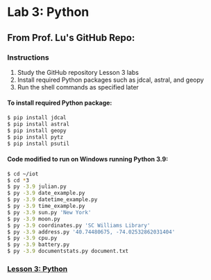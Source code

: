 # Lab 3: Python
## From Prof. Lu's GitHub Repo:
### Instructions
1. Study the GitHub repository Lesson 3 labs
2. Install required Python packages such as jdcal, astral, and geopy
3. Run the shell commands as specified later
#### To install required Python package:
```sh
$ pip install jdcal
$ pip install astral
$ pip install geopy
$ pip install pytz
$ pip install psutil
```
#### Code modified to run on Windows running Python 3.9:
```sh
$ cd ~/iot
$ cd *3
$ py -3.9 julian.py
$ py -3.9 date_example.py
$ py -3.9 datetime_example.py
$ py -3.9 time_example.py
$ py -3.9 sun.py 'New York'
$ py -3.9 moon.py
$ py -3.9 coordinates.py 'SC Williams Library'
$ py -3.9 address.py '40.74480675, -74.02532862031404'
$ py -3.9 cpu.py
$ py -3.9 battery.py
$ py -3.9 documentstats.py document.txt
```
### [Lesson 3: Python](lesson3/README.md)
